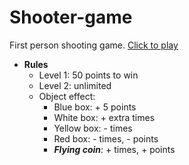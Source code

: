 # Shooter-game

First person shooting game.
[Click to play](https://lanzzzzz.github.io/Learning-Unity_Shooter-game/)

* __Rules__
  * Level 1: 50 points to win
  * Level 2: unlimited
  * Object effect:
    * Blue box: + 5 points
    * White box: + extra times
    * Yellow box: - times
    * Red box: - times, - points
    * ___Flying coin___: + times, + points
